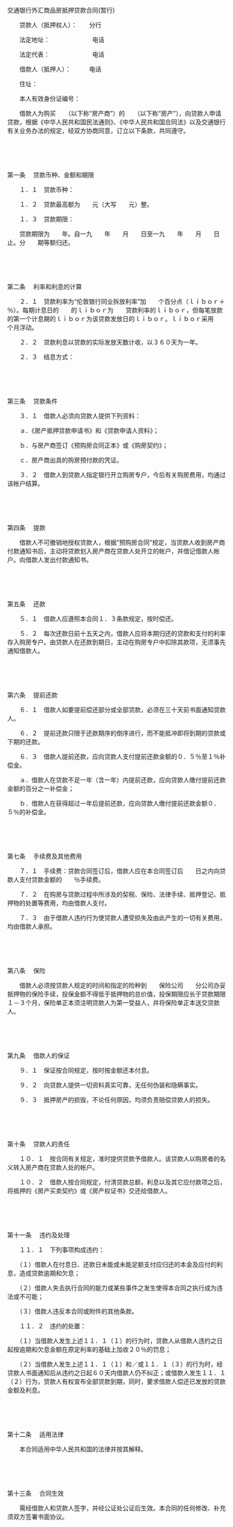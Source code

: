 



交通银行外汇商品房抵押贷款合同(暂行)



 

　　贷款人（抵押权人）：　　分行

　　法定地址：　　　　　　　电话

　　法定代表：　　　　　　　电话

　　借款人（抵押人）：　　　电话

　　住址：

　　本人有效身份证编号：

　　借款人为购买　　（以下称“房产商”）的　　（以下称“房产”），向贷款人申请贷款，根据《中华人民共和国民法通则》、《中华人民共和国合同法》以及交通银行有关业务办法的规定，经双方协商同意，订立以下条款，共同遵守。

　　 

　　

第一条
　贷款币种、金额和期限

　　１．１　贷款币种：

　　１．２　贷款最高额为　　元（大写　　元）整。

　　１．３　贷款期限：

　　贷款期限为　　年。自一九　　年　　月　　日至一九　　年　　月　　日止。分　　期等额归还。

　　 

　　

第二条
　利率和利息的计算

　　２．１　贷款利率为“伦敦银行同业拆放利率”加　　个百分点（ｌｉｂｏｒ＋　％）。每期计息日的　　的ｌｉｂｏｒ为　　贷款利率的ｌｉｂｏｒ，但每笔放款的第一个计息期的ｌｉｂｏｒ为该贷款发放日的ｌｉｂｏｒ。ｌｉｂｏｒ采用　　个月浮动。

　　２．２　贷款利息以贷款的实际发放天数计收，以３６０天为一年。

　　２．３　结息方式：

　　 

　　

第三条
　贷款条件

　　３．１　借款人必须向贷款人提供下列资料：

　　ａ．《房产抵押贷款申请书》和《贷款申请人资料》；

　　ｂ．与房产商签订《预购房合同正本》或《购房契约》；

　　ｃ．房产商出具的购房预付款的凭证。

　　３．２　借款人到贷款人指定银行开立购房专户，今后有关购房费用，均通过该帐户结算。

　　 

　　

第四条
　提款

　　借款人不可撤销地授权贷款人，根据“预购房合同”规定，当贷款人收到房产商付款通知书后，主动将贷款划入房产商在贷款人处开立的帐户，并借记借款人帐户。向借款人发出付款通知书。

　　 

　　

第五条
　还款

　　５．１　借款人应遵照本合同１．３条款规定，按时偿还。

　　５．２　每次还款日前十五天之内，借款人应将本期归还的贷款和支付的利率存入购房专户。由贷款人在还款到期日，主动在购房专户中扣除其款项，无须事先通知借款人。

　　 

　　

第六条
　提前还款

　　６．１　借款人如要提前偿还部分或全部贷款，必须在三十天前书面通知贷款人。

　　６．２　提前还款只限于还款期序的倒序进行，而不能抵冲即将到期的贷款或下期的还款。

　　６．３　借款人提前还款，应向贷款人支付提前还款金额的０．５％至１％补偿金。

　　ａ．借款人在贷款不足一年（含一年）内提前还款，应向贷款人缴付提前还款金额的百分之一补偿金；

　　ｂ．借款人在获得超过一年后提前还款，应向贷款人缴付提前还款金额０．５％的补偿金。

　　 

　　

第七条
　手续费及其他费用

　　７．１　手续费：贷款合同签订后，借款人应在本合同签订后　　日之内向贷款人支付贷款金额的　　％手续费。

　　７．２　在购房与贷款过程中所涉及的契税、保险、法律手续、抵押登记、抵押物的处置等费用，均由借款人支付。

　　７．３　由于借款人违约行为使贷款人遭受损失及由此产生的一切有关费用，均由借款人承担。

　　 

　　

第八条
　保险

　　借款人必须按贷款人规定的时间和指定的险种到　　保险公司　　分公司办妥抵押物的保险手续，投保金额不得低于抵押物的总价值，投保期限应长于贷款期限１－３个月，保险单正本须注明贷款人为第一受益人，并将保险单正本送交贷款人。

　　 

　　

第九条
　借款人的保证

　　９．１　保证按合同规定，按时按金额还本付息。

　　９．２　向贷款人提供一切资料真实可靠，无任何伪装和隐瞒事实。

　　９．３　抵押房产的损毁，不论任何原因，均须负责赔偿贷款人的损失。

　　 

　　

第十条
　贷款人的责任

　　１０．１　按合同有关规定，准时提供贷款予借款人。该贷款人以购房者的名义转入房产商在贷款人处的帐户。

　　１０．２　借款人按合同规定，付清贷款总额，利息以及其它应付款项之后，将抵押的《房产买卖契约》或《房产权证书》交还给借款人。

　　 

　　

第十一条
　违约及处理

　　１１．１　下列事项构成违约：

　　（１）借款人在付息日、还款日未能或未能足额支付应归还的本金及应付的利息，造成贷款逾期和欠息；

　　（２）借款人失去执行合同的能力或某些事件之发生使得本合同之执行成为违法或不可能；

　　（３）借款人违反本合同或附件的其他条款。

　　１１．２　违约的处置：

　　（１）当借款人发生上述１１．１（１）的行为时，贷款人从借款人违约之日起按逾期和欠息金额在原定利率的基础上加收２０％的罚息；

　　（２）当借款人发生上述１１．１（１）和／或１１．１（３）的行为时，经贷款人书面通知后从违约之日起６０天内借款人仍不纠正；或借款人发生１１．１（２）行为，贷款人有权宣布全部贷款到期，同时，要求借款人偿还已发放的贷款金额及利息。

　　 

　　

第十二条
　适用法律

　　本合同适用中华人民共和国的法律并按其解释。

　　 

　　

第十三条
　合同生效

　　需经借款人和贷款人签字，并经公证处公证后生效。本合同的任何修改、补充须双方签署书面协议。
